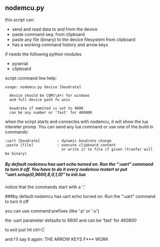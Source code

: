 
## nodemcu.py

this script can:
* send and read data to and from the device 
* paste command seq. from clipboard
* paste any file (binary) to the device filesystem from clipboard
* has a working command history and arrow keys

if needs the following python modules
* pyserial
* clipboard

script command line help:
```
usage: nodemcu.py device [boudrate]

  device should be COM(\d+) for windows
  and full device path fo unix

  boudrate if ommited is set to 9600
  can be any number or 'fast' for 460800
```

when the scirpt starts and connectes with nodemcu, it will show the lua intereter promp. You can send any lua command or use one of the build in commands:


```
:uart [boudrate]        : dynamic boudrate change
:paste [file]           : execute clipboard content
                          or write it to file if given (tranfer will be binary)
```

##### By default nodemcu has uart echo turned on. Run the ":uart" command to turn it off. You have to do it every nodemcu restart or put "uart.setup(0,9600,8,0,1,0)" to init.lua

notice that the commands start with a ':'

###by default nodemcu has uart echo turned on. Run the ":uart" command to turn it off

you can use command prefixes (like ':p' or ':u')

the :uart parameter defaults to 9600 and can be 'fast' for 460800

to exit just hit ctrl-C

and I'll say it again: THE ARROW KEYS F*** WORK
